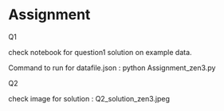 # Assignment
Q1

check notebook for question1 solution on example data.


Command to run for datafile.json : python Assignment_zen3.py 

Q2

check image for solution : Q2_solution_zen3.jpeg


